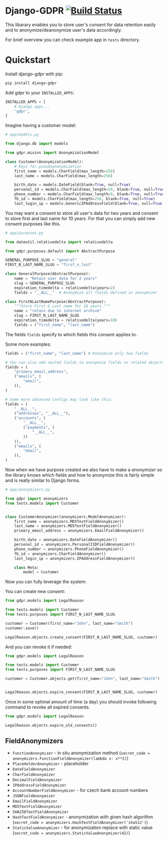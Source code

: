 # Django-GDPR [![Build Status](https://travis-ci.org/BrnoPCmaniak/django-GDPR.svg?branch=develop)](https://travis-ci.org/BrnoPCmaniak/django-GDPR)

This libarary enables you to store user's consent for data retention easily
and to anonymize/deanonymize user's data accordingly.

For brief overview you can check example app in `tests` directory.

# Quickstart

Install django-gdpr with pip:

```bash
pip install django-gdpr
```

Add gdpr to your `INSTALLED_APPS`:

```python
INSTALLED_APPS = [
    # Django apps...
    'gdpr',
]
```

Imagine having a customer model:

```python
# app/models.py

from django.db import models

from gdpr.mixins import AnonymizationModel

class Customer(AnonymizationModel):
    # Keys for pseudoanonymization
    first_name = models.CharField(max_length=256)
    last_name = models.CharField(max_length=256)

    birth_date = models.DateField(blank=True, null=True)
    personal_id = models.CharField(max_length=10, blank=True, null=True)
    phone_number = models.CharField(max_length=9, blank=True, null=True)
    fb_id = models.CharField(max_length=256, blank=True, null=True)
    last_login_ip = models.GenericIPAddressField(blank=True, null=True)
```

You may want a consent to store all user's data for two years and consent to store first and last name for 10 years.
For that you can simply add new consent purposes like this.

```python
# app/purposes.py

from dateutil.relativedelta import relativedelta

from gdpr.purposes.default import AbstractPurpose

GENERAL_PURPOSE_SLUG = "general"
FIRST_N_LAST_NAME_SLUG = "first_n_last"

class GeneralPurpose(AbstractPurpose):
    name = "Retain user data for 2 years"
    slug = GENERAL_PURPOSE_SLUG
    expiration_timedelta = relativedelta(years=2)
    fields = "__ALL__"  # Anonymize all fields defined in anonymizer

class FirstNLastNamePurpose(AbstractPurpose):
    """Store First & Last name for 10 years."""
    name = "retain due to internet archive"
    slug = FIRST_N_LAST_NAME_SLUG
    expiration_timedelta = relativedelta(years=10)
    fields = ("first_name", "last_name")
```

The fields `fields` specify to which fields this consent applies to.

Some more examples:
```python
fields = ("first_name", "last_name") # Anonymize only two fields

# You can also add nested fields to anonymize fields on related objects.
fields = (
    "primary_email_address",
    ("emails", (
        "email",
    )),
)

# Some more advanced configs may look like this:
fields = (
    "__ALL__",
    ("addresses", "__ALL__"),
    ("accounts", (
        "__ALL__",
        ("payments", (
            "__ALL__",
        ))
    )),
    ("emails", (
        "email",
    )),
)

```

Now when we have purpose created we also have to make a *anonymizer* so the library knows which fields and how to
anonymize this is fairly simple and is really similar to Django forms.

```python
# app/anonymizers.py

from gdpr import anonymizers
from tests.models import Customer


class CustomerAnonymizer(anonymizers.ModelAnonymizer):
    first_name = anonymizers.MD5TextFieldAnonymizer()
    last_name = anonymizers.MD5TextFieldAnonymizer()
    primary_email_address = anonymizers.EmailFieldAnonymizer()

    birth_date = anonymizers.DateFieldAnonymizer()
    personal_id = anonymizers.PersonalIIDFieldAnonymizer()
    phone_number = anonymizers.PhoneFieldAnonymizer()
    fb_id = anonymizers.CharFieldAnonymizer()
    last_login_ip = anonymizers.IPAddressFieldAnonymizer()

    class Meta:
        model = Customer
```

Now you can fully leverage the system:

You can create new consent:
```python
from gdpr.models import LegalReason

from tests.models import Customer
from tests.purposes import FIRST_N_LAST_NAME_SLUG

customer = Customer(first_name="John", last_name="Smith")
customer.save()

LegalReason.objects.create_consent(FIRST_N_LAST_NAME_SLUG, customer)
```

And you can revoke it if needed:
```python
from gdpr.models import LegalReason

from tests.models import Customer
from tests.purposes import FIRST_N_LAST_NAME_SLUG

customer = Customer.objects.get(first_name="John", last_name="Smith")


LegalReason.objects.expire_consent(FIRST_N_LAST_NAME_SLUG, customer)
```

Once in some optimal amount of time (a day) you should invoke
following command to revoke all expired consents.

```python
from gdpr.models import LegalReason

LegalReason.objects.expire_old_consents()
```

## FieldAnonymizers

* `FunctionAnonymizer` - in situ anonymization method (`secret_code = anonymizers.FunctionFieldAnonymizer(lambda x: x**2)`)
* `PlaceHolderAnonymizer` - placeholder
* `DateFieldAnonymizer`
* `CharFieldAnonymizer`
* `DecimalFieldAnonymizer`
* `IPAddressFieldAnonymizer`
* `AccountNumberFieldAnonymizer` - for czech bank account numbers
* `JSONFieldAnonymizer`
* `EmailFieldAnonymizer`
* `MD5TextFieldAnonymizer`
* `SHA256TextFieldAnonymizer`
* `HashTextFieldAnonymizer` - anonymization with given hash algorithm (`secret_code = anonymizers.HashTextFieldAnonymizer('sha512')`)
* `StaticValueAnonymizer` - for anonymization replace with static value (`secret_code = anonymizers.StaticValueAnonymizer(42)`)
